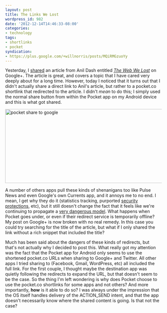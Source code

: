 ```yaml
---
layout: post
title: The Links We Lost
wordpress_id: 982
date: '2012-12-14T14:46:33-08:00'
categories:
- technology
tags:
- shortlinks
- pocket
syndication:
- https://plus.google.com/+willnorris/posts/MQiRMGzuoYy
---
```

Yesterday, I [shared][] an article from Anil Dash entitled *[The Web We Lost][]* on Google+.  The article is great, and covers a topic that I have cared very deeply about for a long time.  However, today I noticed that it turns out that I didn't actually share a direct link to Anil's article, but rather to a pocket.co shortlink that redirected to the article.  I didn't *mean* to do this; I simply used the normal share button from within the Pocket app on my Android device and this is what got shared.

<img src="https://willnorris.com/content/uploads/2012/12/pocket-share-to-google.png" alt="pocket share to google" width="691" height="237" class="alignnone size-full wp-image-983" />

A number of others apps pull these kinds of shenanigans too like Pulse News and even Google's own Currents app, and it annoys me to no end.  I mean, I get why they do it (statistics tracking, purported [security protections][t.co], etc), but it still doesn't change the fact that it feels like we're continuing to propagate a [very dangerous model][].  What happens when Pocket goes under, or even if their redirect service is temporarily offline?  My post on Google+ is now broken with no real remedy.  In this case you could try searching for the title of the article, but what if I only shared the link without a rich snippet that included the title?

Much has been said about the dangers of these kinds of redirects, but that's not actually why I decided to post this.  What really got my attention was the fact that the Pocket app for Android only seems to use the shortened pocket.co URLs when sharing to Google+ and Twitter.  All other apps I tried sharing to (Facebook, Gmail, WordPress, etc) all included the full link.  For the first couple, I thought maybe the destination app was quietly following the redirects to expand the URL, but that doesn't seem to be the case.  So the thing I'm left wondering is why does Pocket choose to use the pocket.co shortlinks for some apps and not others?  And more importantly, **how** is it able to do so?  I was always under the impression that the OS itself handles delivery of the ACTION_SEND intent, and that the app doesn't necessarily know where the shared content is going.  Is that not the case?

[shared]: https://plus.google.com/+willnorris/posts/Hwfibs334wq
[The Web We Lost]: http://dashes.com/anil/2012/12/the-web-we-lost.html
[t.co]: https://support.twitter.com/articles/109623
[very dangerous model]: http://joshua.schachter.org/2009/04/on-url-shorteners.html
